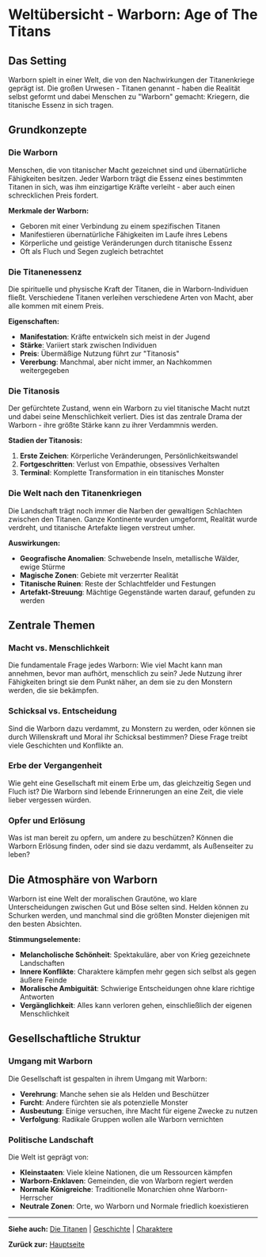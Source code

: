 # Weltübersicht - Warborn: Age of The Titans

## Das Setting

Warborn spielt in einer Welt, die von den Nachwirkungen der Titanenkriege geprägt ist. Die großen Urwesen - Titanen genannt - haben die Realität selbst geformt und dabei Menschen zu "Warborn" gemacht: Kriegern, die titanische Essenz in sich tragen.

## Grundkonzepte

### Die Warborn
Menschen, die von titanischer Macht gezeichnet sind und übernatürliche Fähigkeiten besitzen. Jeder Warborn trägt die Essenz eines bestimmten Titanen in sich, was ihm einzigartige Kräfte verleiht - aber auch einen schrecklichen Preis fordert.

**Merkmale der Warborn:**
- Geboren mit einer Verbindung zu einem spezifischen Titanen
- Manifestieren übernatürliche Fähigkeiten im Laufe ihres Lebens
- Körperliche und geistige Veränderungen durch titanische Essenz
- Oft als Fluch und Segen zugleich betrachtet

### Die Titanenessenz
Die spirituelle und physische Kraft der Titanen, die in Warborn-Individuen fließt. Verschiedene Titanen verleihen verschiedene Arten von Macht, aber alle kommen mit einem Preis.

**Eigenschaften:**
- **Manifestation**: Kräfte entwickeln sich meist in der Jugend
- **Stärke**: Variiert stark zwischen Individuen
- **Preis**: Übermäßige Nutzung führt zur "Titanosis"
- **Vererbung**: Manchmal, aber nicht immer, an Nachkommen weitergegeben

### Die Titanosis
Der gefürchtete Zustand, wenn ein Warborn zu viel titanische Macht nutzt und dabei seine Menschlichkeit verliert. Dies ist das zentrale Drama der Warborn - ihre größte Stärke kann zu ihrer Verdammnis werden.

**Stadien der Titanosis:**
1. **Erste Zeichen**: Körperliche Veränderungen, Persönlichkeitswandel
2. **Fortgeschritten**: Verlust von Empathie, obsessives Verhalten
3. **Terminal**: Komplette Transformation in ein titanisches Monster

### Die Welt nach den Titanenkriegen
Die Landschaft trägt noch immer die Narben der gewaltigen Schlachten zwischen den Titanen. Ganze Kontinente wurden umgeformt, Realität wurde verdreht, und titanische Artefakte liegen verstreut umher.

**Auswirkungen:**
- **Geografische Anomalien**: Schwebende Inseln, metallische Wälder, ewige Stürme
- **Magische Zonen**: Gebiete mit verzerrter Realität
- **Titanische Ruinen**: Reste der Schlachtfelder und Festungen
- **Artefakt-Streuung**: Mächtige Gegenstände warten darauf, gefunden zu werden

## Zentrale Themen

### Macht vs. Menschlichkeit
Die fundamentale Frage jedes Warborn: Wie viel Macht kann man annehmen, bevor man aufhört, menschlich zu sein? Jede Nutzung ihrer Fähigkeiten bringt sie dem Punkt näher, an dem sie zu den Monstern werden, die sie bekämpfen.

### Schicksal vs. Entscheidung
Sind die Warborn dazu verdammt, zu Monstern zu werden, oder können sie durch Willenskraft und Moral ihr Schicksal bestimmen? Diese Frage treibt viele Geschichten und Konflikte an.

### Erbe der Vergangenheit
Wie geht eine Gesellschaft mit einem Erbe um, das gleichzeitig Segen und Fluch ist? Die Warborn sind lebende Erinnerungen an eine Zeit, die viele lieber vergessen würden.

### Opfer und Erlösung
Was ist man bereit zu opfern, um andere zu beschützen? Können die Warborn Erlösung finden, oder sind sie dazu verdammt, als Außenseiter zu leben?

## Die Atmosphäre von Warborn

Warborn ist eine Welt der moralischen Grautöne, wo klare Unterscheidungen zwischen Gut und Böse selten sind. Helden können zu Schurken werden, und manchmal sind die größten Monster diejenigen mit den besten Absichten.

**Stimmungselemente:**
- **Melancholische Schönheit**: Spektakuläre, aber von Krieg gezeichnete Landschaften
- **Innere Konflikte**: Charaktere kämpfen mehr gegen sich selbst als gegen äußere Feinde
- **Moralische Ambiguität**: Schwierige Entscheidungen ohne klare richtige Antworten
- **Vergänglichkeit**: Alles kann verloren gehen, einschließlich der eigenen Menschlichkeit

## Gesellschaftliche Struktur

### Umgang mit Warborn
Die Gesellschaft ist gespalten in ihrem Umgang mit Warborn:
- **Verehrung**: Manche sehen sie als Helden und Beschützer
- **Furcht**: Andere fürchten sie als potenzielle Monster
- **Ausbeutung**: Einige versuchen, ihre Macht für eigene Zwecke zu nutzen
- **Verfolgung**: Radikale Gruppen wollen alle Warborn vernichten

### Politische Landschaft
Die Welt ist geprägt von:
- **Kleinstaaten**: Viele kleine Nationen, die um Ressourcen kämpfen
- **Warborn-Enklaven**: Gemeinden, die von Warborn regiert werden
- **Normale Königreiche**: Traditionelle Monarchien ohne Warborn-Herrscher
- **Neutrale Zonen**: Orte, wo Warborn und Normale friedlich koexistieren

---

**Siehe auch:** [Die Titanen](Die-Titanen.md) | [Geschichte](Geschichte.md) | [Charaktere](Charaktere.md)

**Zurück zur:** [Hauptseite](README.md)